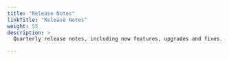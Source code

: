 ```yaml
---
title: "Release Notes"
linkTitle: "Release Notes"
weight: 55
description: >
  Quarterly release notes, including new features, upgrades and fixes.

---
```

